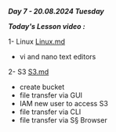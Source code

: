 _**Day 7 - 20.08.2024 Tuesday**_

_**Today's Lesson video :**_

1- Linux [Linux.md](Linux.md)
- vi and nano text editors

2- S3 [S3.md](S3.md)
- create bucket
- file transfer via GUI
- IAM new user to access S3
- file transfer via CLI
- file transfer via S§ Browser
